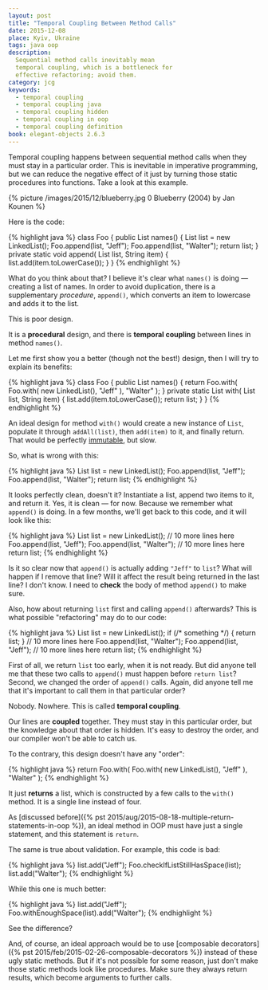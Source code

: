 ```yaml
---
layout: post
title: "Temporal Coupling Between Method Calls"
date: 2015-12-08
place: Kyiv, Ukraine
tags: java oop
description:
  Sequential method calls inevitably mean
  temporal coupling, which is a bottleneck for
  effective refactoring; avoid them.
category: jcg
keywords:
  - temporal coupling
  - temporal coupling java
  - temporal coupling hidden
  - temporal coupling in oop
  - temporal coupling definition
book: elegant-objects 2.6.3
---
```


Temporal coupling happens between sequential method calls
when they must stay in a particular order. This is inevitable
in imperative programming, but we can reduce the negative effect
of it just by turning those static procedures into functions. Take
a look at this example.

<!--more-->

{% picture /images/2015/12/blueberry.jpg 0 Blueberry (2004) by Jan Kounen %}

Here is the code:

{% highlight java %}
class Foo {
  public List<String> names() {
    List<String> list = new LinkedList();
    Foo.append(list, "Jeff");
    Foo.append(list, "Walter");
    return list;
  }
  private static void append(
    List<String> list, String item) {
    list.add(item.toLowerCase());
  }
}
{% endhighlight %}

What do you think about that? I believe it's clear what `names()` is doing &mdash;
creating a list of names. In order to avoid duplication, there is a supplementary
_procedure_, `append()`, which converts an item to lowercase and adds it to the
list.

This is poor design.

It is a **procedural** design, and there is **temporal coupling** between
lines in method `names()`.

Let me first show you a better (though not the best!) design,
then I will try to explain its benefits:

{% highlight java %}
class Foo {
  public List<String> names() {
    return Foo.with(
      Foo.with(
        new LinkedList(),
        "Jeff"
      ),
      "Walter"
    );
  }
  private static List<String> with(
    List<String> list, String item) {
    list.add(item.toLowerCase());
    return list;
  }
}
{% endhighlight %}

An ideal design for method `with()` would create a new instance of
`List`, populate it through `addAll(list)`, then `add(item)` to it, and
finally return. That would be perfectly
[immutable](http://www.yegor256.com/2014/06/09/objects-should-be-immutable.html),
but slow.

So, what is wrong with this:

{% highlight java %}
List<String> list = new LinkedList();
Foo.append(list, "Jeff");
Foo.append(list, "Walter");
return list;
{% endhighlight %}

It looks perfectly clean, doesn't it? Instantiate a list, append two items to it, and
return it. Yes, it is clean &mdash; for now. Because we remember what `append()` is
doing. In a few months, we'll get back to this code, and it will look like this:

{% highlight java %}
List<String> list = new LinkedList();
// 10 more lines here
Foo.append(list, "Jeff");
Foo.append(list, "Walter");
// 10 more lines here
return list;
{% endhighlight %}

Is it so clear now that `append()` is actually adding `"Jeff"` to `list`? What
will happen if I remove that line? Will it affect the result being
returned in the last line? I don't know. I need to **check** the body of method
`append()` to make sure.

Also, how about returning `list` first and calling `append()` afterwards? This
is what possible "refactoring" may do to our code:

{% highlight java %}
List<String> list = new LinkedList();
if (/* something */) {
  return list;
}
// 10 more lines here
Foo.append(list, "Walter");
Foo.append(list, "Jeff");
// 10 more lines here
return list;
{% endhighlight %}

First of all, we return `list` too early, when it is not ready. But did anyone
tell me that these two calls to `append()` must happen before `return list`?
Second, we changed the order of `append()` calls. Again, did anyone tell me
that it's important to call them in that particular order?

Nobody. Nowhere. This is called **temporal coupling**.

Our lines are **coupled** together. They must stay in this particular order, but the
knowledge about that order is hidden. It's easy to destroy
the order, and our compiler won't be able to catch us.

To the contrary, this design doesn't have any "order":

{% highlight java %}
return Foo.with(
  Foo.with(
    new LinkedList(),
    "Jeff"
  ),
  "Walter"
);
{% endhighlight %}

It just **returns** a list, which is constructed by a few calls to the `with()`
method. It is a single line instead of four.

As [discussed before]({% pst 2015/aug/2015-08-18-multiple-return-statements-in-oop %}),
an ideal method in OOP must have just a single statement, and this statement is
`return`.

The same is true about validation. For example, this code is bad:

{% highlight java %}
list.add("Jeff");
Foo.checkIfListStillHasSpace(list);
list.add("Walter");
{% endhighlight %}

While this one is much better:

{% highlight java %}
list.add("Jeff");
Foo.withEnoughSpace(list).add("Walter");
{% endhighlight %}

See the difference?

And, of course, an ideal approach would be to use
[composable decorators]({% pst 2015/feb/2015-02-26-composable-decorators %})
instead of these ugly static methods. But if it's not possible for
some reason, just don't make those static methods look like procedures.
Make sure they always return results, which become arguments to
further calls.
